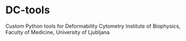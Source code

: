 # DC-tools
Custom Python tools for Deformability Cytometry
Institute of Biophysics, Faculty of Medicine, University of Ljubljana
